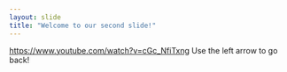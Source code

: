 ```yaml
---
layout: slide
title: "Welcome to our second slide!"
---
```

https://www.youtube.com/watch?v=cGc_NfiTxng
Use the left arrow to go back!
